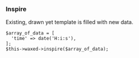 ### Inspire
Existing, drawn yet template is filled with new data.

```
$array_of_data = [
  'time' => date('H:i:s'),
];
$this->waxed->inspire($array_of_data);

```
